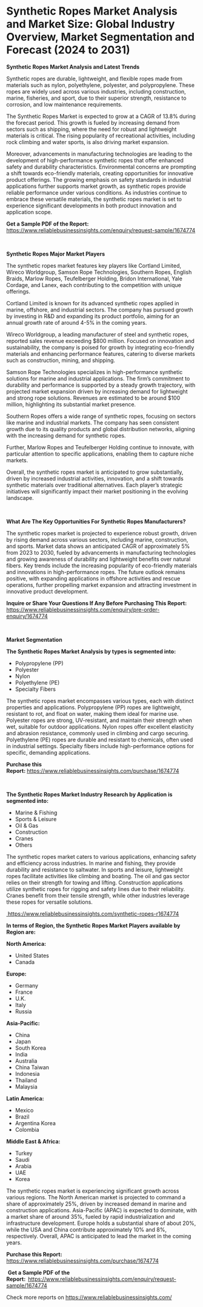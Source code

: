 <p><h1>Synthetic Ropes Market Analysis and Market Size: Global Industry Overview, Market Segmentation and Forecast (2024 to 2031)</h1></p><p><strong>Synthetic Ropes Market Analysis and Latest Trends</strong></p>
<p><p>Synthetic ropes are durable, lightweight, and flexible ropes made from materials such as nylon, polyethylene, polyester, and polypropylene. These ropes are widely used across various industries, including construction, marine, fisheries, and sport, due to their superior strength, resistance to corrosion, and low maintenance requirements.</p><p>The Synthetic Ropes Market is expected to grow at a CAGR of 13.8% during the forecast period. This growth is fueled by increasing demand from sectors such as shipping, where the need for robust and lightweight materials is critical. The rising popularity of recreational activities, including rock climbing and water sports, is also driving market expansion. </p><p>Moreover, advancements in manufacturing technologies are leading to the development of high-performance synthetic ropes that offer enhanced safety and durability characteristics. Environmental concerns are prompting a shift towards eco-friendly materials, creating opportunities for innovative product offerings. The growing emphasis on safety standards in industrial applications further supports market growth, as synthetic ropes provide reliable performance under various conditions. As industries continue to embrace these versatile materials, the synthetic ropes market is set to experience significant developments in both product innovation and application scope.</p></p>
<p><strong>Get a Sample PDF of the Report:&nbsp;</strong> <a href="https://www.reliablebusinessinsights.com/enquiry/request-sample/1674774?utm_campaign=97&utm_medium=2&utm_source=Github&utm_content=ia&utm_term=28122024&utm_id=synthetic-ropes">https://www.reliablebusinessinsights.com/enquiry/request-sample/1674774</a></p>
<p>&nbsp;</p>
<p><strong>Synthetic Ropes Major Market Players</strong></p>
<p><p>The synthetic ropes market features key players like Cortland Limited, Wireco Worldgroup, Samson Rope Technologies, Southern Ropes, English Braids, Marlow Ropes, Teufelberger Holding, Bridon International, Yale Cordage, and Lanex, each contributing to the competition with unique offerings.</p><p>Cortland Limited is known for its advanced synthetic ropes applied in marine, offshore, and industrial sectors. The company has pursued growth by investing in R&D and expanding its product portfolio, aiming for an annual growth rate of around 4-5% in the coming years.</p><p>Wireco Worldgroup, a leading manufacturer of steel and synthetic ropes, reported sales revenue exceeding $800 million. Focused on innovation and sustainability, the company is poised for growth by integrating eco-friendly materials and enhancing performance features, catering to diverse markets such as construction, mining, and shipping.</p><p>Samson Rope Technologies specializes in high-performance synthetic solutions for marine and industrial applications. The firm’s commitment to durability and performance is supported by a steady growth trajectory, with projected market expansion driven by increasing demand for lightweight and strong rope solutions. Revenues are estimated to be around $100 million, highlighting its substantial market presence.</p><p>Southern Ropes offers a wide range of synthetic ropes, focusing on sectors like marine and industrial markets. The company has seen consistent growth due to its quality products and global distribution networks, aligning with the increasing demand for synthetic ropes.</p><p>Further, Marlow Ropes and Teufelberger Holding continue to innovate, with particular attention to specific applications, enabling them to capture niche markets.</p><p>Overall, the synthetic ropes market is anticipated to grow substantially, driven by increased industrial activities, innovation, and a shift towards synthetic materials over traditional alternatives. Each player’s strategic initiatives will significantly impact their market positioning in the evolving landscape.</p></p>
<p>&nbsp;</p>
<p><strong>What Are The Key Opportunities For Synthetic Ropes Manufacturers?</strong></p>
<p><p>The synthetic ropes market is projected to experience robust growth, driven by rising demand across various sectors, including marine, construction, and sports. Market data shows an anticipated CAGR of approximately 5% from 2023 to 2030, fueled by advancements in manufacturing technologies and growing awareness of durability and lightweight benefits over natural fibers. Key trends include the increasing popularity of eco-friendly materials and innovations in high-performance ropes. The future outlook remains positive, with expanding applications in offshore activities and rescue operations, further propelling market expansion and attracting investment in innovative product development.</p></p>
<p><strong>Inquire or Share Your Questions If Any Before Purchasing This Report:</strong> <a href="https://www.reliablebusinessinsights.com/enquiry/pre-order-enquiry/1674774?utm_campaign=97&utm_medium=2&utm_source=Github&utm_content=ia&utm_term=28122024&utm_id=synthetic-ropes">https://www.reliablebusinessinsights.com/enquiry/pre-order-enquiry/1674774</a></p>
<p>&nbsp;</p>
<p><strong>Market Segmentation</strong></p>
<p><strong>The Synthetic Ropes Market Analysis by types is segmented into:</strong></p>
<p><ul><li>Polypropylene (PP)</li><li>Polyester</li><li>Nylon</li><li>Polyethylene (PE)</li><li>Specialty Fibers</li></ul></p>
<p><p>The synthetic ropes market encompasses various types, each with distinct properties and applications. Polypropylene (PP) ropes are lightweight, resistant to rot, and float on water, making them ideal for marine use. Polyester ropes are strong, UV-resistant, and maintain their strength when wet, suitable for outdoor applications. Nylon ropes offer excellent elasticity and abrasion resistance, commonly used in climbing and cargo securing. Polyethylene (PE) ropes are durable and resistant to chemicals, often used in industrial settings. Specialty fibers include high-performance options for specific, demanding applications.</p></p>
<p><strong>Purchase this Report:&nbsp;</strong><a href="https://www.reliablebusinessinsights.com/purchase/1674774?utm_campaign=97&utm_medium=2&utm_source=Github&utm_content=ia&utm_term=28122024&utm_id=synthetic-ropes">https://www.reliablebusinessinsights.com/purchase/1674774</a></p>
<p>&nbsp;</p>
<p><strong>The Synthetic Ropes Market Industry Research by Application is segmented into:</strong></p>
<p><ul><li>Marine & Fishing</li><li>Sports & Leisure</li><li>Oil & Gas</li><li>Construction</li><li>Cranes</li><li>Others</li></ul></p>
<p><p>The synthetic ropes market caters to various applications, enhancing safety and efficiency across industries. In marine and fishing, they provide durability and resistance to saltwater. In sports and leisure, lightweight ropes facilitate activities like climbing and boating. The oil and gas sector relies on their strength for towing and lifting. Construction applications utilize synthetic ropes for rigging and safety lines due to their reliability. Cranes benefit from their tensile strength, while other industries leverage these ropes for versatile solutions.</p></p>
<p><a href="https://www.reliablebusinessinsights.com/synthetic-ropes-r1674774?utm_campaign=97&utm_medium=2&utm_source=Github&utm_content=ia&utm_term=28122024&utm_id=synthetic-ropes">&nbsp;https://www.reliablebusinessinsights.com/synthetic-ropes-r1674774</a></p>
<p><strong>In terms of Region, the Synthetic Ropes Market Players available by Region are:</strong></p>
<p>
    <p> <strong> North America: </strong>
        <ul>
            <li>United States</li>
            <li>Canada</li>
        </ul>
        </p> 
    <p> <strong> Europe: </strong>
        <ul>
            <li>Germany</li>
            <li>France</li>
            <li>U.K.</li>
            <li>Italy</li>
            <li>Russia</li>
        </ul>
        </p> 
    <p> <strong> Asia-Pacific: </strong>
        <ul>
            <li>China</li>
            <li>Japan</li>
            <li>South Korea</li>
            <li>India</li>
            <li>Australia</li>
            <li>China Taiwan</li>
            <li>Indonesia</li>
            <li>Thailand</li>
            <li>Malaysia</li>
        </ul>
        </p> 
    <p> <strong> Latin America: </strong>
        <ul>
            <li>Mexico</li>
            <li>Brazil</li>
            <li>Argentina Korea</li>
            <li>Colombia</li>
        </ul>
        </p> 
    <p> <strong> Middle East & Africa: </strong>
        <ul>
            <li>Turkey</li>
            <li>Saudi</li>
            <li>Arabia</li>
            <li>UAE</li>
            <li>Korea</li>
        </ul>
    </p>
    </p>
<p><p>The synthetic ropes market is experiencing significant growth across various regions. The North American market is projected to command a share of approximately 25%, driven by increased demand in marine and construction applications. Asia-Pacific (APAC) is expected to dominate, with a market share of around 35%, fueled by rapid industrialization and infrastructure development. Europe holds a substantial share of about 20%, while the USA and China contribute approximately 10% and 8%, respectively. Overall, APAC is anticipated to lead the market in the coming years.</p></p>
<p><strong>Purchase this Report: </strong><a href="https://www.reliablebusinessinsights.com/purchase/1674774?utm_campaign=97&utm_medium=2&utm_source=Github&utm_content=ia&utm_term=28122024&utm_id=synthetic-ropes">https://www.reliablebusinessinsights.com/purchase/1674774</a></p>
<p>&nbsp;<strong>Get a Sample PDF of the Report:&nbsp;&nbsp;</strong><a href="https://www.reliablebusinessinsights.com/enquiry/request-sample/1674774?utm_campaign=97&utm_medium=2&utm_source=Github&utm_content=ia&utm_term=28122024&utm_id=synthetic-ropes">https://www.reliablebusinessinsights.com/enquiry/request-sample/1674774</a></p>
<p><strong></strong></p>
<p>Check more reports on <a href="https://www.reliablebusinessinsights.com/?utm_campaign=97&utm_medium=2&utm_source=Github&utm_content=ia&utm_term=28122024&utm_id=synthetic-ropes">https://www.reliablebusinessinsights.com/</a></p>